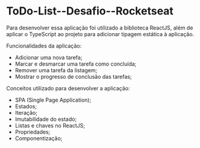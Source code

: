 # ToDo-List--Desafio--Rocketseat

Para desenvolver essa aplicação foi utilizado a biblioteca ReactJS, além de aplicar o TypeScript ao projeto para adicionar tipagem estática à aplicação.

Funcionalidades da aplicação:

- Adicionar uma nova tarefa;
- Marcar e desmarcar uma tarefa como concluída;
- Remover uma tarefa da listagem;
- Mostrar o progresso de conclusão das tarefas;

Conceitos utilizado para desenvolver a aplicação:

- SPA (Single Page Application);
- Estados;
- Iteração;
- Imutabilidade do estado;
- Listas e chaves no ReactJS;
- Propriedades;
- Componentização;
